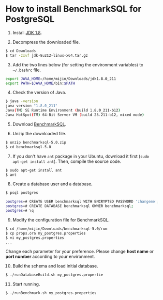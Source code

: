 # How to install BenchmarkSQL for PostgreSQL

1. Install [JDK 1.8](https://www.oracle.com/technetwork/java/javase/downloads/jdk8-downloads-2133151.html).

2. Decompress the downloaded file.

```bash
$ cd Downloads
$ tar -zxvf jdk-8u212-linux-x64.tar.gz
```

3. Add the two lines below (for setting the environment variables) to `~/.bashrc` file.

```bash
export JAVA_HOME=/home/mijin/Downloads/jdk1.8.0_211
export PATH=$JAVA_HOME/bin:$PATH
```

4. Check the version of Java.

```bash
$ java -version
java version "1.8.0_211"
Java(TM) SE Runtime Environment (build 1.8.0_211-b12)
Java HotSpot(TM) 64-Bit Server VM (build 25.211-b12, mixed mode)
```

5. Download [BenchmarkSQL](https://sourceforge.net/projects/benchmarksql/).

6. Unzip the downloaded file.

```bash
$ unzip benchmarksql-5.0.zip
$ cd benchmarksql-5.0
```

7. If you don't have `ant` package in your Ubuntu, download it first (`sudo apt-get install ant`). Then, compile the source code.

```bash
$ sudo apt-get install ant
$ ant
```

8. Create a database user and a database.

```bash
$ psql postgres                                                                                                       ...

postgres=# CREATE USER benchmarksql WITH ENCRYPTED PASSWORD 'changeme';
postgres=# CREATE DATABASE benchmarksql OWNER benchmarksql;
postgres=# \q
```

9. Modify the configuration file for BenchmarkSQL.

```bash
$ cd /home/mijin/Downloads/benchmarksql-5.0/run
$ cp props.ora my_postgres.properties
$ vi my_postgres.properties
...
```

Change each parameter for your preference. Please change **host name** or **port number** according to your environment.

10. Build the schema and load initial database.

```bash
$ ./runDatabaseBuild.sh my_postgres.propertie
```

11. Start running.

```bash
$ ./runBenchmark.sh my_postgres.properties
```